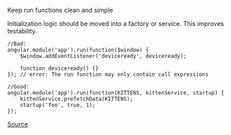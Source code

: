Keep run functions clean and simple

Initialization logic should be moved into a factory or service. This improves testability.

```
//Bad:
angular.module('app').run(function($window) {
    $window.addEventListener('deviceready', deviceready);

    function deviceready() {}
}); // error: The run function may only contain call expressions

//Good:
angular.module('app').run(function(KITTENS, kittenService, startup) {
    kittenService.prefetchData(KITTENS);
    startup('foo', true, 1);
});
```

[Source](https://github.com/EmmanuelDemey/eslint-plugin-angular/blob/HEAD/docs/rules/no-run-logic.md)
